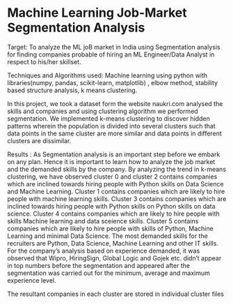 # Machine Learning Job-Market Segmentation Analysis
Target: To analyze the ML joB market in India using Segmentation analysis for finding companies probable of hiring an ML Engineer/Data Analyst in respect to his/her skillset.


Techniques and Algorithms used: Machine learning using python with libraries(numpy, pandas, scikit-learn, matplotlib) , elbow method, stability based structure analysis, k means clustering.

In this project, we took a dataset form the website naukri.com analysed the skills and companies and using clustering algorithm we performed segmentation. We implemented k-means clustering to discover hidden patterns wherein the population is divided into several clusters such that data points in the same cluster are more similar and data points in different clusters are dissimilar.

Results : As Segmentation analysis is an important step before we embark on any plan. Hence it is important to learn how to analyze the job market and the demanded skills by the company. By analyzing the trend in k-means clustering, we have observed cluster 0 and cluster 2 contains companies which are inclined towards hiring people with Python skills on Data Science and Machine Learning. Cluster 1 contains companies which are likely to hire people with machine learning skills. Cluster 3 contains companies which are inclined towards hiring people with Python skills on Python skills on data science. Cluster 4 contains companies which are likely to hire people with skills Machine learning and data sceience skills. Cluster 5 contains companies which are likely to hire people with skills of Python, Machine Learning and minimal Data Science. The most demanded skills for the recruiters are Python, Data Science, Machine Learning and other IT skills.
For the company’s analysis based on experience demanded, it was observed that Wipro, HiringSign, Global Logic and Gojek etc. didn’t appear in top numbers before the segmentation and appeared after the segmentation was carried out for the minimum, average and maximum experience level.

The resultant companies in each cluster are stored in individual cluster files


